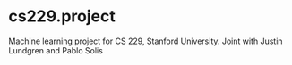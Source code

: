 # cs229.project

Machine learning project for CS 229, Stanford University. Joint with Justin Lundgren and Pablo Solis

